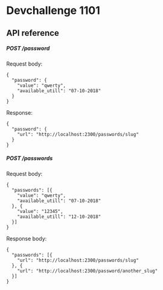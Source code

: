 # Devchallenge 1101

## API reference

##### POST /password
Request body:
```
{
  "password": {
    "value": "qwerty",
    "available_utill": "07-10-2018"
  }
}
```
Response:
```
{
  "password": {
    "url": "http://localhost:2300/passwords/slug"
  }
}
```

##### POST /passwords
Request body:
```
{
  "passwords": [{
    "value": "qwerty",
    "available_utill": "07-10-2018"
  }, {
    "value": "12345",
    "available_utill": "12-10-2018"
  }]
}
```
Response body:
```
{
  "passwords": [{
    "url": "http://localhost:2300/passwords/slug"
  }, {
    "url": "http://localhost:2300/password/another_slug"
  }]
}
```
